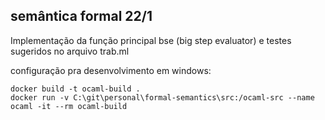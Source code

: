 ## semântica formal 22/1

Implementação da função principal bse (big step evaluator) e testes sugeridos no arquivo trab.ml

configuração pra desenvolvimento em windows:

```
docker build -t ocaml-build .
docker run -v C:\git\personal\formal-semantics\src:/ocaml-src --name ocaml -it --rm ocaml-build
```
